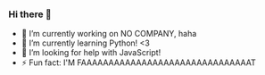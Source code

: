 ### Hi there 👋

- 🔭 I’m currently working on NO COMPANY, haha
- 🌱 I’m currently learning Python! <3 
- 🤔 I’m looking for help with JavaScript! 
- ⚡ Fun fact: I'M FAAAAAAAAAAAAAAAAAAAAAAAAAAAAAAAT 

